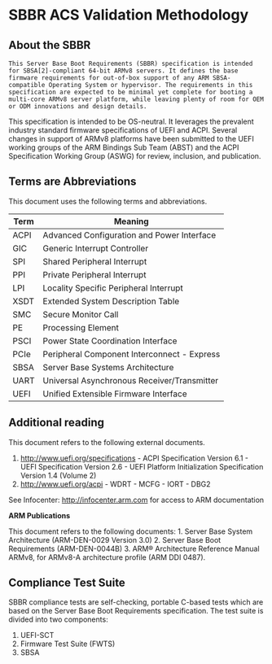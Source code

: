 # SBBR ACS Validation Methodology


## About the SBBR
    This Server Base Boot Requirements (SBBR) specification is intended for SBSA[2]-compliant 64-bit ARMv8 servers. It defines the base firmware requirements for out-of-box support of any ARM SBSA-compatible Operating System or hypervisor. The requirements in this specification are expected to be minimal yet complete for booting a multi-core ARMv8 server platform, while leaving plenty of room for OEM or ODM innovations and design details.

This specification is intended to be OS-neutral. It leverages the prevalent industry standard firmware specifications of UEFI and ACPI. Several changes in support of ARMv8 platforms have been submitted to the UEFI working groups of the ARM Bindings Sub Team (ABST) and the ACPI Specification Working Group (ASWG) for review, inclusion, and publication.

## Terms are Abbreviations


This document uses the following terms and abbreviations.

| Term | Meaning                                     |
|------|---------------------------------------------|
| ACPI | Advanced Configuration and Power Interface  |
| GIC  | Generic Interrupt Controller                |
| SPI  | Shared Peripheral Interrupt                 |
| PPI  | Private Peripheral Interrupt                |
| LPI  | Locality Specific Peripheral Interrupt      |
| XSDT | Extended System Description Table           |
| SMC  | Secure Monitor Call                         |
| PE   | Processing Element                          |
| PSCI | Power State Coordination Interface          |
| PCIe | Peripheral Component Interconnect - Express |
| SBSA | Server Base Systems Architecture            |
| UART | Universal Asynchronous Receiver/Transmitter |
| UEFI | Unified Extensible Firmware Interface       |


## Additional reading

  This document refers to the following external documents.
  1. http://www.uefi.org/specifications
    - ACPI Specification Version 6.1
    - UEFI Specification Version 2.6
    - UEFI Platform Initialization Specification Version 1.4 (Volume 2)
  2.  http://www.uefi.org/acpi
    - WDRT
    - MCFG
    - IORT
    - DBG2

See Infocenter: http://infocenter.arm.com for access to ARM documentation

**ARM Publications**

  This document refers to the following documents:
    1. Server Base System Architecture (ARM-DEN-0029 Version 3.0)
    2. Server Base Boot Requirements (ARM-DEN-0044B)
    3. ARM® Architecture Reference Manual ARMv8, for ARMv8-A architecture profile (ARM DDI 0487).


## Compliance Test Suite

SBBR compliance tests are self-checking, portable C-based tests which are based on the Server Base Boot Requirements specification. The test suite is divided into two components:

1. UEFI-SCT
2. Firmware Test Suite (FWTS)
3. SBSA



